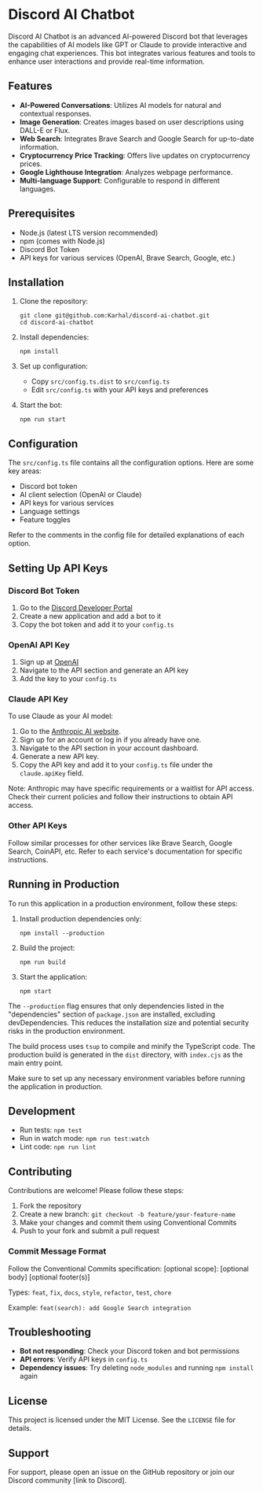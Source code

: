 # Discord AI Chatbot

Discord AI Chatbot is an advanced AI-powered Discord bot that leverages the capabilities of AI models like GPT or Claude to provide interactive and engaging chat experiences. This bot integrates various features and tools to enhance user interactions and provide real-time information.

## Features

- **AI-Powered Conversations**: Utilizes AI models for natural and contextual responses.
- **Image Generation**: Creates images based on user descriptions using DALL-E or Flux.
- **Web Search**: Integrates Brave Search and Google Search for up-to-date information.
- **Cryptocurrency Price Tracking**: Offers live updates on cryptocurrency prices.
- **Google Lighthouse Integration**: Analyzes webpage performance.
- **Multi-language Support**: Configurable to respond in different languages.

## Prerequisites

- Node.js (latest LTS version recommended)
- npm (comes with Node.js)
- Discord Bot Token
- API keys for various services (OpenAI, Brave Search, Google, etc.)

## Installation

1. Clone the repository:
   ```
   git clone git@github.com:Karhal/discord-ai-chatbot.git
   cd discord-ai-chatbot
   ```

2. Install dependencies:
   ```
   npm install
   ```

3. Set up configuration:
   - Copy `src/config.ts.dist` to `src/config.ts`
   - Edit `src/config.ts` with your API keys and preferences

4. Start the bot:
   ```
   npm run start
   ```

## Configuration

The `src/config.ts` file contains all the configuration options. Here are some key areas:

- Discord bot token
- AI client selection (OpenAI or Claude)
- API keys for various services
- Language settings
- Feature toggles

Refer to the comments in the config file for detailed explanations of each option.

## Setting Up API Keys

### Discord Bot Token
1. Go to the [Discord Developer Portal](https://discord.com/developers/applications)
2. Create a new application and add a bot to it
3. Copy the bot token and add it to your `config.ts`

### OpenAI API Key
1. Sign up at [OpenAI](https://beta.openai.com/signup/)
2. Navigate to the API section and generate an API key
3. Add the key to your `config.ts`

### Claude API Key
To use Claude as your AI model:

1. Go to the [Anthropic AI website](https://www.anthropic.com/).
2. Sign up for an account or log in if you already have one.
3. Navigate to the API section in your account dashboard.
4. Generate a new API key.
5. Copy the API key and add it to your `config.ts` file under the `claude.apiKey` field.

Note: Anthropic may have specific requirements or a waitlist for API access. Check their current policies and follow their instructions to obtain API access.

### Other API Keys
Follow similar processes for other services like Brave Search, Google Search, CoinAPI, etc. Refer to each service's documentation for specific instructions.

## Running in Production

To run this application in a production environment, follow these steps:

1. Install production dependencies only:
   ```
   npm install --production
   ```

2. Build the project:
   ```
   npm run build
   ```

3. Start the application:
   ```
   npm start
   ```

The `--production` flag ensures that only dependencies listed in the "dependencies" section of `package.json` are installed, excluding devDependencies. This reduces the installation size and potential security risks in the production environment.

The build process uses `tsup` to compile and minify the TypeScript code. The production build is generated in the `dist` directory, with `index.cjs` as the main entry point.

Make sure to set up any necessary environment variables before running the application in production.

## Development

- Run tests: `npm test`
- Run in watch mode: `npm run test:watch`
- Lint code: `npm run lint`

## Contributing

Contributions are welcome! Please follow these steps:

1. Fork the repository
2. Create a new branch: `git checkout -b feature/your-feature-name`
3. Make your changes and commit them using Conventional Commits
4. Push to your fork and submit a pull request

### Commit Message Format

Follow the Conventional Commits specification:
<type>[optional scope]: <description>
[optional body]
[optional footer(s)]

Types: `feat`, `fix`, `docs`, `style`, `refactor`, `test`, `chore`

Example: `feat(search): add Google Search integration`

## Troubleshooting

- **Bot not responding**: Check your Discord token and bot permissions
- **API errors**: Verify API keys in `config.ts`
- **Dependency issues**: Try deleting `node_modules` and running `npm install` again

## License

This project is licensed under the MIT License. See the `LICENSE` file for details.

## Support

For support, please open an issue on the GitHub repository or join our Discord community [link to Discord].